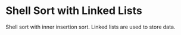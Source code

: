 # Shell Sort with Linked Lists
Shell sort with inner insertion sort. Linked lists are used to store data.
